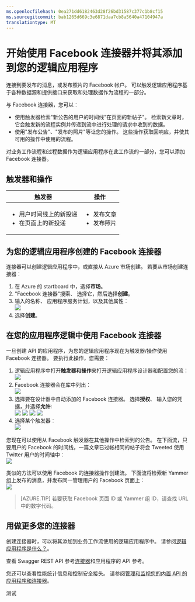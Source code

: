 ```yaml
---
ms.openlocfilehash: 0ea271dd6182463d28f26bd31587c377c1b8cf15
ms.sourcegitcommit: bab1265d669c3e6871daa7cb8a5640a47104947a
translationtype: MT
---
```

<properties
   pageTitle="在应用程序逻辑中使用 Facebook 连接器 |Microsoft Azure 应用程序服务"
   description="如何创建和配置的 Facebook 接口或 API 的应用程序并在 Azure 应用程序服务中的一个逻辑应用程序中使用它"
   services="app-service\logic"
   documentationCenter=".net,nodejs,java"
   authors="anuragdalmia"
   manager="dwrede"
   editor=""/>

<tags
   ms.service="app-service-logic"
   ms.devlang="multiple"
   ms.topic="article"
   ms.tgt_pltfrm="na"
   ms.workload="integration"
   ms.date="08/23/2015"
   ms.author="andalmia"/>


# 开始使用 Facebook 连接器并将其添加到您的逻辑应用程序
连接到要发布的消息，或发布照片的 Facebook 帐户。 可以触发逻辑应用程序基于各种数据源和提供接口来获取和处理数据作为流程的一部分。 

与 Facebook 连接器，您可以︰

- 使用触发器检索"新公告的用户的时间线"在页面的新帖子"。 检索新文章时，它会触发新的流程实例并传递到流中进行处理的请求中收到的数据。
- 使用"发布公告"、"发布的照片"等让您的操作。 这些操作获取回响应，并使其可用的操作中使用的流程。

对业务工作流程和过程数据作为逻辑应用程序在此工作流的一部分，您可以添加 Facebook 连接器。 

## 触发器和操作

触发器 | 操作
--- | ---
<ul><li>用户时间线上的新投递</li><li>在页面上的新投递</li></ul> | <ul><li>发布文章</li><li>发布照片</li></ul>



## 为您的逻辑应用程序创建的 Facebook 连接器
连接器可以创建逻辑应用程序中，或直接从 Azure 市场创建。 若要从市场创建连接器︰  

1. 在 Azure 的 startboard 中，选择**市场**。
2. "Facebook 连接器"搜索、 选择它，然后选择**创建**。
3. 输入的名称、 应用程序服务计划，以及其他属性︰  
    ![][1]
4.  选择**创建**。


## 在您的应用程序逻辑中使用 Facebook 连接器
一旦创建 API 的应用程序，为您的逻辑应用程序现在为触发器/操作使用 Facebook 连接器。 要执行此操作，您需要︰

1.  逻辑应用程序中打开**触发器和操作**来打开逻辑应用程序设计器和配置您的流︰  
    ![][3]
2.  Facebook 连接器会在库中列出︰  
    ![][4]
3. 选择要在设计器中自动添加的 Facebook 连接器。 选择**授权**、 输入您的凭据，并选择**允许**:  
    ![][5]
    ![][6]
    ![][7]
    ![][8]
4.  选择某个触发器︰  
    ![][9]

您现在可以使用从 Facebook 触发器在其他操作中检索到的公告。 在下面流，只要用户的 Facebook 的时间线，一篇文章已过帐相同的帖子将会 Tweeted 使用 Twitter 用户的时间轴中︰  
    ![][10]

类似的方法可以使用 Facebook 的连接器操作创建流。 下面流将检索新 Yammer 组上发布的消息，并发布同一管理用户的 Facebook 页面上︰  
    ![][11]

> [AZURE.TIP] 若要获取 Facebook 页面 ID 或 Yammer 组 ID，请查找 URL 中的数字代码。

## 用做更多您的连接器
创建连接器时，可以将其添加到业务工作流使用的逻辑应用程序中。 请参阅[逻辑应用程序是什么？](app-service-logic-what-are-logic-apps.md)。

查看 Swagger REST API 参考[连接器](http://go.microsoft.com/fwlink/p/?LinkId=529766)和应用程序的 API 参考。

您还可以查看性能统计信息和控制安全接头。 请参阅[管理和监视您的内置 API 的应用程序和连接器](app-service-logic-monitor-your-connectors.md)。

<!--Image references-->
[1]: ./media/app-service-logic-connector-facebook/img1.png
[2]: ./media/app-service-logic-connector-facebook/img2.png
[3]: ./media/app-service-logic-connector-facebook/img3.png
[4]: ./media/app-service-logic-connector-facebook/img4.png
[5]: ./media/app-service-logic-connector-facebook/img5.png
[6]: ./media/app-service-logic-connector-facebook/img6.png
[7]: ./media/app-service-logic-connector-facebook/img7.png
[8]: ./media/app-service-logic-connector-facebook/img8.png
[9]: ./media/app-service-logic-connector-facebook/img9.png
[10]: ./media/app-service-logic-connector-facebook/img10.png
[11]: ./media/app-service-logic-connector-facebook/img11.png

测试
